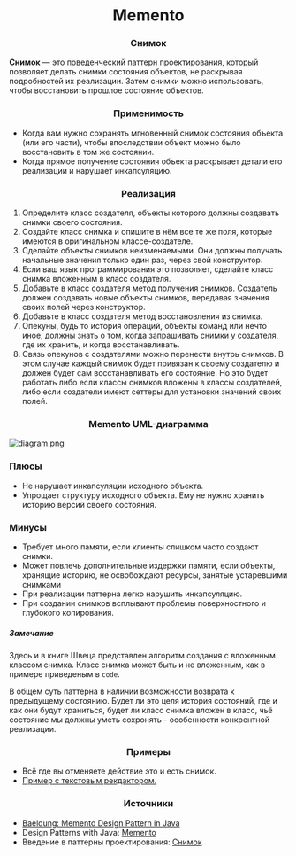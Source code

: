 <h1 align="center">
   Memento
</h1>
<h3 align="center">
   Снимок
</h3>

**Снимок** — это поведенческий паттерн проектирования, который позволяет делать снимки состояния объектов, не раскрывая
подробностей их реализации. Затем снимки можно использовать, чтобы восстановить прошлое состояние объектов.

<h3 align="center">
   Применимость
</h3>

- Когда вам нужно сохранять мгновенный снимок состояния объекта (или его части), чтобы впоследствии объект можно было
  восстановить в том же состоянии.
- Когда прямое получение состояния объекта раскрывает детали его реализации и нарушает инкапсуляцию.

<h3 align="center">
   Реализация
</h3>

1. Определите класс создателя, объекты которого должны создавать снимки своего состояния.
2. Создайте класс снимка и опишите в нём все те же поля, которые имеются в оригинальном классе-создателе.
3. Сделайте объекты снимков неизменяемыми. Они должны получать начальные значения только один раз, через свой
   конструктор.
4. Если ваш язык программирования это позволяет, сделайте класс снимка вложенным в класс создателя.
5. Добавьте в класс создателя метод получения снимков. Создатель должен создавать новые объекты снимков, передавая
   значения своих полей через конструктор.
6. Добавьте в класс создателя метод восстановления из снимка.
7. Опекуны, будь то история операций, объекты команд или нечто иное, должны знать о том, когда запрашивать снимки у
   создателя, где их хранить, и когда восстанавливать.
8. Связь опекунов с создателями можно перенести внутрь снимков. В этом случае каждый снимок будет привязан к своему
   создателю и должен будет сам восстанавливать его состояние. Но это будет работать либо если классы снимков вложены в
   классы создателей, либо если создатели имеют сеттеры для установки значений своих полей.

<h3 align="center">
   Memento UML-диаграмма
</h3>

![diagram.png](diagram.png)

<h3>Плюсы</h3>

- Не нарушает инкапсуляции исходного объекта.
- Упрощает структуру исходного объекта. Ему не нужно  хранить историю версий своего состояния.

<h3>Минусы</h3>

- Требует много памяти, если клиенты слишком часто  создают снимки.
- Может повлечь дополнительные издержки памяти, если  объекты, хранящие историю, не освобождают ресурсы,  занятые устаревшими снимками
- При реализации паттерна легко нарушить инкапсуляцию.
- При создании снимков всплывают проблемы поверхностного и глубокого копирования.

<h5>
   Замечание
</h5>

Здесь и в книге Швеца представлен алгоритм создания с вложенным классом снимка. Класс снимка может быть и не вложенным,
как в примере приведеным в ```code```.

В общем суть паттерна в наличии возможности возврата к предыдущему состоянию. Будет ли это целя история состояний, где и
как они будут храниться, будет ли класс снимка вложен в класс, чьё состояние мы должны уметь сохронять - особенности
конкрентной реализации.

<h3 align="center">
   Примеры
</h3>

- Всё где вы отменяете действие это и есть снимок.
- [Пример с текстовым рекдактором.](code)

<h3 align="center">
   Источники
</h3>

- [Baeldung: Memento Design Pattern in Java](https://www.baeldung.com/java-memento-design-pattern)
- Design Patterns with
  Java: [Memento](books/Olaf%20Musch%20EN.pdf)
- Введение в паттерны
  проектирования: [Снимок](books/Alexander%20Shvets%20RU.pdf)